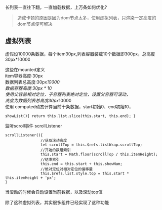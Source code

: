 长列表一直往下翻，一直加载数据，上万条如何优化?
>造成卡顿的原因是因为dom节点太多，使用虚拟列表，只渲染一定高度的dom节点便可解决

## 虚拟列表
虚假设10000条数据，每个item30px,列表容器装载10个数据即300px，总高度30px*10000

这些在mounted定义<br/>
item容器高度:30px<br/>
数据列表总高度:30px*10000<br/>
数据容器高度:30px * 10<br/>
使用父容器相对定位，子容器列表绝对定位，设置父容器可滚动，<br/>
高度为数据列表总高度30px*10000<br/>
使用 computed动态计算当前十条数据，start初始0，end初始10，<br/>
```
showList(){ return this.list.slice(this.start, this.end); }
```
监听scroll事件 scrollListener
```
scrollListener(){
                //获取滚动高度
                let scrollTop = this.$refs.listWrap.scrollTop;
                //开始的数组索引
                this.start = Math.floor(scrollTop / this.itemHeight);
                //结束索引
                this.end = this.start + this.showNum;
                //绝对定位对相对定位的偏移量
                this.$refs.list.style.top = this.start * this.itemHeight + 'px';
}
```
当滚动的时候会自动设置当前数据，以及滚动top值

除了这种虚拟列表，其实很多组件已经实现了这种功能
